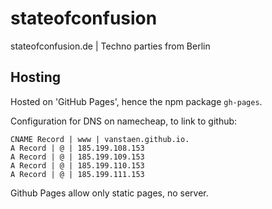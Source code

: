 # stateofconfusion
stateofconfusion.de | Techno parties from Berlin

## Hosting
Hosted on 'GitHub Pages', hence the npm package `gh-pages`.

Configuration for DNS on namecheap, to link to github:
```
CNAME Record | www | vanstaen.github.io.
A Record | @ | 185.199.108.153
A Record | @ | 185.199.109.153
A Record | @ | 185.199.110.153
A Record | @ | 185.199.111.153
```

Github Pages allow only static pages, no server. 